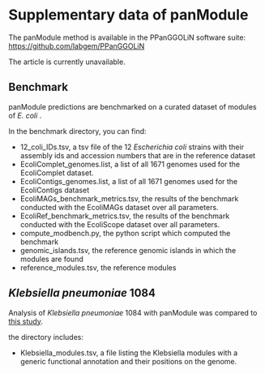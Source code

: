 # Supplementary data of panModule

The panModule method is available in the PPanGGOLiN software suite: https://github.com/labgem/PPanGGOLiN

The article is currently unavailable.

## Benchmark

panModule predictions are benchmarked on a curated dataset of modules of _E. coli_ .

In the benchmark directory, you can find:
- 12_coli_IDs.tsv, a tsv file of the 12 _Escherichia coli_ strains with their assembly ids and accession numbers that are in the reference dataset
- EcoliComplet_genomes.list, a list of all 1671 genomes used for the EcoliComplet dataset.
- EcoliContigs_genomes.list, a list of all 1671 genomes used for the EcoliContigs dataset
- EcoliMAGs_benchmark_metrics.tsv, the results of the benchmark conducted with the EcoliMAGs dataset over all parameters.
- EcoliRef_benchmark_metrics.tsv, the results of the benchmark conducted with the EcoliScope dataset over all parameters.
- compute_modbench.py, the python script which computed the benchmark
- genomic_islands.tsv, the reference genomic islands in which the modules are found
- reference_modules.tsv, the reference modules


## _Klebsiella pneumoniae_ 1084

Analysis of _Klebsiella pneumoniae_ 1084 with panModule was compared to [this study](
https://doi.org/10.1371/journal.pone.0096292).

the directory includes:
- Klebsiella_modules.tsv, a file listing the Klebsiella modules with a generic functional annotation and their positions on the genome.
